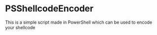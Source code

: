# PSShellcodeEncoder
This is a simple script made in PowerShell which can be used to encode your shellcode
